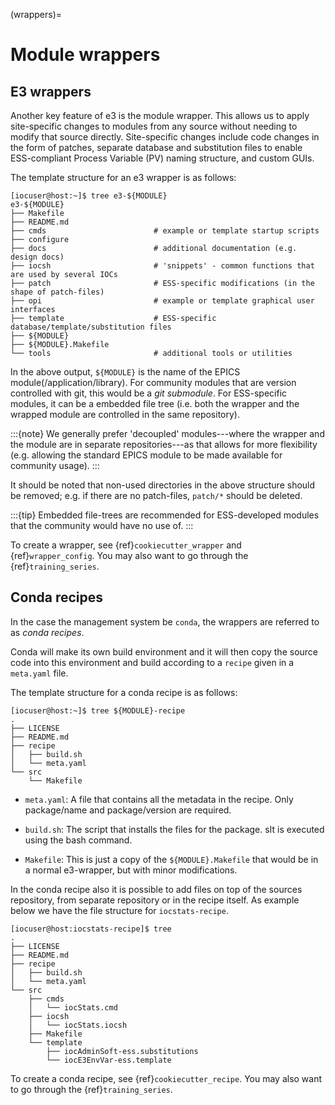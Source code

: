 (wrappers)=

# Module wrappers

## E3 wrappers

Another key feature of e3 is the module wrapper. This allows us to apply
site-specific changes to modules from any source without needing to modify that
source directly. Site-specific changes include code changes in the form of
patches, separate database and substitution files to enable ESS-compliant
Process Variable (PV) naming structure, and custom GUIs.

The template structure for an e3 wrapper is as follows:

```console
[iocuser@host:~]$ tree e3-${MODULE}
e3-${MODULE}
├── Makefile
├── README.md
├── cmds                        # example or template startup scripts
├── configure
├── docs                        # additional documentation (e.g. design docs)
├── iocsh                       # 'snippets' - common functions that are used by several IOCs
├── patch                       # ESS-specific modifications (in the shape of patch-files)
├── opi                         # example or template graphical user interfaces
├── template                    # ESS-specific database/template/substitution files
├── ${MODULE}
├── ${MODULE}.Makefile
└── tools                       # additional tools or utilities
```

In the above output, `${MODULE}` is the name of the EPICS
module(/application/library). For community modules that are version controlled
with git, this would be a *git submodule*. For ESS-specific modules, it can be a
embedded file tree (i.e. both the wrapper and the wrapped module are controlled
in the same repository).

:::{note}
We generally prefer 'decoupled' modules---where the wrapper and the module are
in separate repositories---as that allows for more flexibility (e.g. allowing
the standard EPICS module to be made available for community usage).
:::

It should be noted that non-used directories in the above structure should be
removed; e.g. if there are no patch-files, `patch/*` should be deleted.

:::{tip}
Embedded file-trees are recommended for ESS-developed modules that the community
would have no use of.
:::

To create a wrapper, see {ref}`cookiecutter_wrapper` and {ref}`wrapper_config`.
You may also want to go through the {ref}`training_series`.

## Conda recipes

In the case the management system be `conda`, the wrappers are referred to as
*conda recipes*.

Conda will make its own build environment and it will then copy the source
code into this environment and build according to a `recipe` given in a
`meta.yaml` file.

The template structure for a conda recipe is as follows:

``` console
[iocuser@host:~]$ tree ${MODULE}-recipe
.
├── LICENSE
├── README.md
├── recipe
│   ├── build.sh
│   └── meta.yaml
└── src
    └── Makefile
```

* `meta.yaml`: A file that contains all the metadata in the recipe.
  Only package/name and package/version are required.

* `build.sh`: The script that installs the files for the package.
  sIt is executed using the bash command.

* `Makefile`: This is just a copy of the `${MODULE}.Makefile`
  that would be in a normal e3-wrapper, but with minor modifications.

In the conda recipe also it is possible to add files on top of the
sources repository, from separate repository or in the recipe
itself. As example below we have the file structure for `iocstats-recipe`.

``` console
[iocuser@host:iocstats-recipe]$ tree
.
├── LICENSE
├── README.md
├── recipe
│   ├── build.sh
│   └── meta.yaml
└── src
    ├── cmds
    │   └── iocStats.cmd
    ├── iocsh
    │   └── iocStats.iocsh
    ├── Makefile
    └── template
        ├── iocAdminSoft-ess.substitutions
        └── iocE3EnvVar-ess.template
```

To create a conda recipe, see {ref}`cookiecutter_recipe`.
You may also want to go through the {ref}`training_series`.
